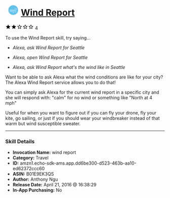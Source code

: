 # &nbsp;<img src="skill_icon" alt="Wind Report icon" width="36"> [Wind Report](http://alexa.amazon.com/#skills/amzn1.echo-sdk-ams.app.dd6be300-d523-463b-aa10-ed62372ccc60)
![2 stars](../../images/ic_star_black_18dp_1x.png)![2 stars](../../images/ic_star_black_18dp_1x.png)![2 stars](../../images/ic_star_border_black_18dp_1x.png)![2 stars](../../images/ic_star_border_black_18dp_1x.png)![2 stars](../../images/ic_star_border_black_18dp_1x.png) 4

To use the Wind Report skill, try saying...

* *Alexa, ask Wind Report for Seattle*

* *Alexa, open Wind Report for Seattle*

* *Alexa, ask Wind Report what's the wind like in Seattle*

Want to be able to ask Alexa what the wind conditions are like for your city? The Alexa Wind Report service allows you to do that!

You can simply ask Alexa for the current wind report in a specific city and she will respond with:
"calm" for no wind or something like "North at 4 mph"

Useful for when you want to figure out if you can fly your drone, fly your kite, go sailing, or just if you should wear your windbreaker instead of that warm but wind susceptible sweater.

***

### Skill Details

* **Invocation Name:** wind report
* **Category:** Travel
* **ID:** amzn1.echo-sdk-ams.app.dd6be300-d523-463b-aa10-ed62372ccc60
* **ASIN:** B01E9EK3QS
* **Author:** Anthony Ngu
* **Release Date:** April 21, 2016 @ 16:38:29
* **In-App Purchasing:** No
